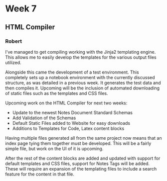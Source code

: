# Week 7

## HTML Compiler

### Robert

I've managed to get compiling working with the Jinja2 templating engine.
This allows me to easily develop the templates for the various output files utilized.

Alongside this came the development of a test environment.
This completely sets up a notebook environment with the currently discussed structure, as was detailed in a previous week.
It generates the test data and then compiles it.
Upcoming will be the inclusion of automated downloading of static files such as the templates and CSS files.

Upcoming work on the HTML Compiler for next two weeks:
- Update to the newest Notes Document Standard Schemas
- Add Validation of the Schemas
- Default Static Files added to Website for easy downloads
- Additions to Templates for Code, Latex content blocks

Having multiple files generated all from the same project now means that an index page tying them together must be developed.
This will be a fairly simple file, but work on the UI of it is upcoming.

After the rest of the content blocks are added and updated with support for default templates and CSS files, support for Notes Tags will be added.
These will require an expansion of the templating files to include a search feature for the content in that file.